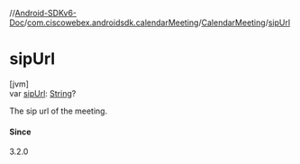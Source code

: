 //[Android-SDKv6-Doc](../../../index.md)/[com.ciscowebex.androidsdk.calendarMeeting](../index.md)/[CalendarMeeting](index.md)/[sipUrl](sip-url.md)

# sipUrl

[jvm]\
var [sipUrl](sip-url.md): [String](https://kotlinlang.org/api/latest/jvm/stdlib/kotlin/-string/index.html)?

The sip url of the meeting.

#### Since

3.2.0
